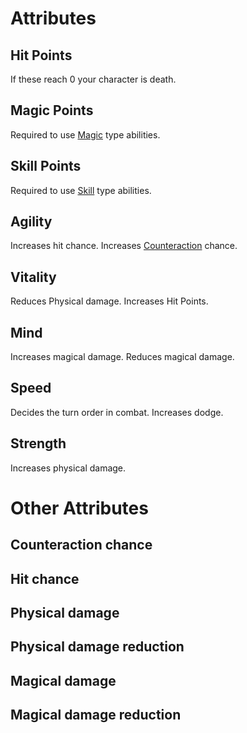 # Attributes

## Hit Points

If these reach 0 your character is death.

## Magic Points

Required to use [Magic](magic.md) type abilities.

## Skill Points

Required to use [Skill](skills.md) type abilities.

## Agility

Increases hit chance.
Increases [Counteraction](battle_system.md#counteraction) chance.

## Vitality

Reduces Physical damage.
Increases Hit Points.

## Mind

Increases magical damage.
Reduces magical damage.

## Speed

Decides the turn order in combat.
Increases dodge.

## Strength

Increases physical damage.



# Other Attributes


## Counteraction chance
## Hit chance
## Physical damage
## Physical damage reduction
## Magical damage
## Magical damage reduction
